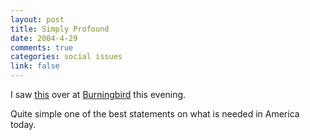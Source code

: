 ```yaml
--- 
layout: post
title: Simply Profound
date: 2004-4-29
comments: true
categories: social issues
link: false
---
```

I saw <a href="http://weblog.burningbird.net/archives/2004/04/29/lord-grant-me-tolerance/" title="Lord Grant Me Tolerance">this</a> over at <a href="http://weblog.burningbird.net/" title="Burningbird">Burningbird</a> this evening.

Quite simple one of the best statements on what is needed in America today.
